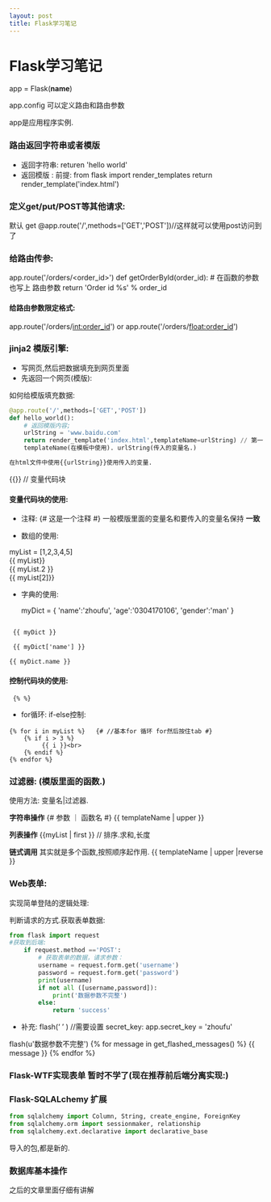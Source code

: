 ```yaml
---
layout: post
title: Flask学习笔记
---
```

# Flask学习笔记

app = Flask(__name__)

app.config 可以定义路由和路由参数

app是应用程序实例.

### 路由返回字符串或者模版
 - 返回字符串:
    returen 'hello world'
 - 返回模版 :
  前提: from flask import render_templates
    return render_template('index.html')

### 定义get/put/POST等其他请求:
默认 get 
@app.route('/',methods=['GET','POST'])//这样就可以使用post访问到了

### 给路由传参:

app.route('/orders/<order_id>')
def getOrderById(order_id): # 在函数的参数也写上 路由参数
    return 'Order id %s' % order_id

#### 给路由参数限定格式:
app.route('/orders/<int:order_id>') or
app.route('/orders/<float:order_id>')

### jinja2 模版引擎:
- 写网页,然后把数据填充到网页里面
- 先返回一个网页(模版):

如何给模版填充数据:
``` python
@app.route('/',methods=['GET','POST'])
def hello_world():
    # 返回模版内容;
    urlString = 'www.baidu.com'
    return render_template('index.html',templateName=urlString) // 第一个是模版名字,后面是传入参数的键值对.
    templateName(在模板中使用). urlString(传入的变量名.)

在html文件中使用{{urlString}}使用传入的变量.
```
{{}} // 变量代码块

#### 变量代码块的使用:

- 注释: {# 这是一个注释 #}
一般模版里面的变量名和要传入的变量名保持 **一致**

- 数组的使用: 

 myList = [1,2,3,4,5]
<br> {{ myList}}
<br> {{ myList.2 }}
<br> {{ myList[2]}}


- 字典的使用:

    myDict = {
        'name':'zhoufu',
         'age':'0304170106',
        'gender':'man'
    }

```html

 {{ myDict }}

 {{ myDict['name'] }}

{{ myDict.name }}
```

#### 控制代码块的使用:

``` {% %}```

- for循环: if-else控制:


```
{% for i in myList %}   {# //基本for 循环 for然后按住tab #}
    {% if i > 3 %}
         {{ i }}<br>
    {% endif %}
{% endfor %}
```

### 过滤器: (模版里面的函数.)
使用方法: 变量名|过滤器.

**字符串操作**
{# 参数 ｜ 函数名 #}
{{ templateName | upper }}

**列表操作**
{{myList | first }}
//  排序.求和,长度

**链式调用**
其实就是多个函数,按照顺序起作用.
{{ templateName | upper |reverse }}

### Web表单:
实现简单登陆的逻辑处理:

判断请求的方式.获取表单数据:
``` python
from flask import request
#获取到后端:
    if request.method =='POST':
        # 获取表单的数据，请求参数：
        username = request.form.get('username')
        password = request.form.get('password')
        print(username)
        if not all ([username,password]):
            print('数据参数不完整')
        else:
            return 'success'
```
- 补充:
flash(‘ ’ ) //需要设置 secret_key: app.secret_key = 'zhoufu'

flash(u'数据参数不完整')
{% for message in get_flashed_messages() %}
        {{ message }}
    {% endfor %}

### Flask-WTF实现表单 暂时不学了(现在推荐前后端分离实现:)

### Flask-SQLALchemy 扩展

``` python
from sqlalchemy import Column, String, create_engine, ForeignKey
from sqlalchemy.orm import sessionmaker, relationship
from sqlalchemy.ext.declarative import declarative_base
```

导入的包,都是新的.

### 数据库基本操作
之后的文章里面仔细有讲解